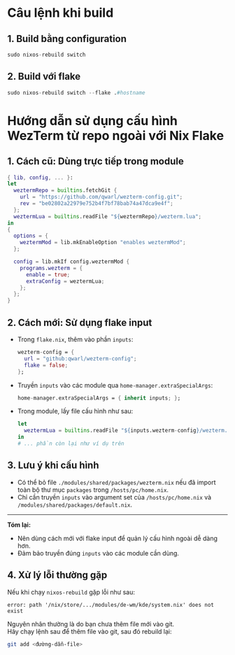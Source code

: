 # Câu lệnh khi build

## 1. Build bằng configuration

```nix
sudo nixos-rebuild switch
```

## 2. Build với flake

```nix
sudo nixos-rebuild switch --flake .#hostname
```

# Hướng dẫn sử dụng cấu hình WezTerm từ repo ngoài với Nix Flake

## 1. Cách cũ: Dùng trực tiếp trong module

```nix
{ lib, config, ... }:
let
  weztermRepo = builtins.fetchGit {
    url = "https://github.com/qwarl/wezterm-config.git";
    rev = "be02802a22979e752b4f7bf78bab74a47dca9e4f";
  };
  weztermLua = builtins.readFile "${weztermRepo}/wezterm.lua";
in
{
  options = {
    weztermMod = lib.mkEnableOption "enables weztermMod";
  };

  config = lib.mkIf config.weztermMod {
    programs.wezterm = {
      enable = true;
      extraConfig = weztermLua;
    };
  };
}
```

## 2. Cách mới: Sử dụng flake input

- Trong `flake.nix`, thêm vào phần `inputs`:
  ```nix
  wezterm-config = {
    url = "github:qwarl/wezterm-config";
    flake = false;
  };
  ```
- Truyền `inputs` vào các module qua `home-manager.extraSpecialArgs`:
  ```nix
  home-manager.extraSpecialArgs = { inherit inputs; };
  ```
- Trong module, lấy file cấu hình như sau:
  ```nix
  let
    weztermLua = builtins.readFile "${inputs.wezterm-config}/wezterm.lua";
  in
  # ... phần còn lại như ví dụ trên
  ```

## 3. Lưu ý khi cấu hình

- Có thể bỏ file `./modules/shared/packages/wezterm.nix` nếu đã import toàn bộ thư mục `packages` trong `/hosts/pc/home.nix`.
- Chỉ cần truyền `inputs` vào argument set của `/hosts/pc/home.nix` và `/modules/shared/packages/default.nix`.

---

**Tóm lại:**  
- Nên dùng cách mới với flake input để quản lý cấu hình ngoài dễ dàng hơn.
- Đảm bảo truyền đúng `inputs` vào các module cần dùng.

## 4. Xử lý lỗi thường gặp

Nếu khi chạy `nixos-rebuild` gặp lỗi như sau:

```
error: path '/nix/store/.../modules/de-wm/kde/system.nix' does not exist
```

Nguyên nhân thường là do bạn chưa thêm file mới vào git.  
Hãy chạy lệnh sau để thêm file vào git, sau đó rebuild lại:

```sh
git add <đường-dẫn-file>
```